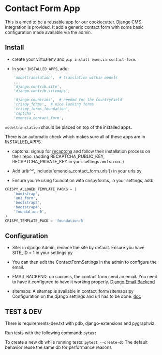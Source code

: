 Contact Form App
================

This is aimed to be a reusable app for our cookiecutter.
Django CMS integration is provided.
It add a generic contact form with some basic configuration made available via the admin.


Install
-------

- create your virtualenv and `pip install emencia-contact-form`.

- In your `INSTALLED_APPS`, add:

```python
    'modeltranslation',  # translation within models
    ...
    'django.contrib.site',
    'django.contrib.sitemaps',

    'django-countries',  # needed for the CountryField
    'crispy_forms',  # nice looking forms
    'crispy_forms_foundation',
    'captcha',
    'emencia_contact_form',
```

`modeltranslation` should be placed on top of the installed apps.

There is an automatic check which makes sure all of these apps are in INSTALLED_APPS.

- captcha: signup for [recaptcha](https://github.com/praekelt/django-recaptcha) and follow their installation process on their repo. (adding RECAPTCHA_PUBLIC_KEY, RECAPTCHA_PRIVATE_KEY in your settings and so on..)

- Add url(r'^', include('emencia_contact_form.urls')) in your urls.py

- Ensure you're using foundation with crispyforms, in your settings, add:

```python
CRISPY_ALLOWED_TEMPLATE_PACKS = (
    'bootstrap',
    'uni_form',
    'bootstrap3',
    'bootstrap4',
    'foundation-5',
)
CRISPY_TEMPLATE_PACK = 'foundation-5'
```

Configuration
-------------

- Site: in django Admin, rename the site by default. Ensure you have SITE_ID = 1 in your settings.py

- You can then edit the ContactFormSettings in the admin to configure the email.

- EMAIL BACKEND: on success, the contact form send an email. You need to have it configured to have it working properly. [Django Email Backend](https://docs.djangoproject.com/en/1.10/ref/settings/#std:setting-EMAIL_BACKEND)

- sitemaps: A sitemap is available in contact_form/sitemaps.py
Configuration on the django settings and url has to be done. [doc](https://docs.djangoproject.com/en/1.10/ref/contrib/sitemaps/)


TEST & DEV
----------

There is requirements-dev.txt with pdb, django-extensions and pygraphviz.

Run tests with the following command:
`pytest`

To create a new db while running tests: `pytest --create-db`
The default behavior reuse the same db for performance reasons
